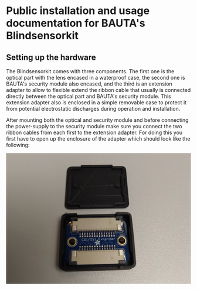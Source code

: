 # Public installation and usage documentation for BAUTA's Blindsensorkit

## Setting up the hardware

The Blindsensorkit comes with three components. The first one is the optical part with the lens
encased in a waterproof case, the second one is BAUTA's security module also encased, and the 
third is an extension adapter to allow to flexible extend the ribbon cable that usually is 
connected directly between the optical part and BAUTA's security module. This extension adapter
also is enclosed in a simple removable case to protect it from potential electrostatic discharges
during operation and installation.

After mounting both the optical and security module and before connecting the power-supply to 
the security module make sure you connect the two ribbon cables from each first to the 
extension adapter. For doing this you first have to open up the enclosure of the adapter which 
should look like the following:

<p align="center"><img width=1200 src="assets/adapter_0.jpg"/></p>

